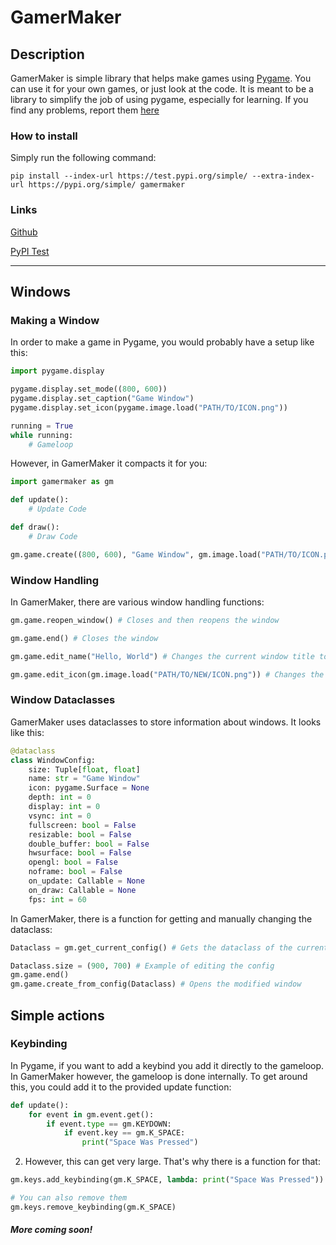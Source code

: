 # GamerMaker
## Description

GamerMaker is simple library that helps make games using [Pygame](https://www.pygame.org/). You can use it for your own games, or just look at the code. It is meant to be a library to simplify the job of using pygame, especially for learning. If you find any problems, report them [here](https://github.com/vincydoodle/GamerMaker/issues)

### How to install
Simply run the following command:
```commandline
pip install --index-url https://test.pypi.org/simple/ --extra-index-url https://pypi.org/simple/ gamermaker
```

### Links
[Github](https://github.com/vincydoodle/GamerMaker)

[PyPI Test](https://test.pypi.org/project/gamermaker/)

___
## Windows
### Making a Window

In order to make a game in Pygame, you would probably have a setup like this:

```python
import pygame.display

pygame.display.set_mode((800, 600))
pygame.display.set_caption("Game Window")
pygame.display.set_icon(pygame.image.load("PATH/TO/ICON.png"))

running = True
while running:
    # Gameloop
```

However, in GamerMaker it compacts it for you:
```python
import gamermaker as gm

def update():
    # Update Code

def draw():
    # Draw Code

gm.game.create((800, 600), "Game Window", gm.image.load("PATH/TO/ICON.png"), on_update = update, on_draw = draw)
```

### Window Handling

In GamerMaker, there are various window handling functions:
```python
gm.game.reopen_window() # Closes and then reopens the window

gm.game.end() # Closes the window

gm.game.edit_name("Hello, World") # Changes the current window title to the given one

gm.game.edit_icon(gm.image.load("PATH/TO/NEW/ICON.png")) # Changes the current window icon to the given one
```

### Window Dataclasses

GamerMaker uses dataclasses to store information about windows. It looks like this:
```python
@dataclass
class WindowConfig:
    size: Tuple[float, float]
    name: str = "Game Window"
    icon: pygame.Surface = None
    depth: int = 0
    display: int = 0
    vsync: int = 0
    fullscreen: bool = False
    resizable: bool = False
    double_buffer: bool = False
    hwsurface: bool = False
    opengl: bool = False
    noframe: bool = False
    on_update: Callable = None
    on_draw: Callable = None
    fps: int = 60
```
In GamerMaker, there is a function for getting and manually changing the dataclass:
```python
Dataclass = gm.get_current_config() # Gets the dataclass of the current window

Dataclass.size = (900, 700) # Example of editing the config
gm.game.end()
gm.game.create_from_config(Dataclass) # Opens the modified window
```

## Simple actions
### Keybinding
In Pygame, if you want to add a keybind you add it directly to the gameloop. In GamerMaker however, the gameloop is done internally. To get around this, you could add it to the provided update function:
```python
def update():
    for event in gm.event.get():
        if event.type == gm.KEYDOWN:
            if event.key == gm.K_SPACE:
                print("Space Was Pressed")
```

2. However, this can get very large. That's why there is a function for that:
```python
gm.keys.add_keybinding(gm.K_SPACE, lambda: print("Space Was Pressed"))

# You can also remove them
gm.keys.remove_keybinding(gm.K_SPACE)
```

##### More coming soon!

<!--
## Sprites
### Normal Sprites
### Sprites With Gravity
### Rigid Bodies
### Soft Bodies
-->